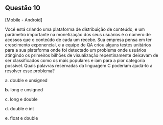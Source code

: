 

## Questão 10
[Mobile - Android]

Você está criando uma plataforma de distribuição de conteúdo, e um parâmetro importante na monetização dos seus usuários é o número de acessos que o conteúdo de cada um recebe.
Sua empresa pensa em ter crescimento exponencial, e a equipe de QA criou alguns testes unitários para a sua plataforma onde foi detectado um problema onde usuários atingindo os primeiros bilhões de visualização repentinamente deixavam de ser classificados como os mais populares e iam para a pior categoria possível.
Quais palavras reservadas da linguagem C poderiam ajudá-lo a resolver esse problema?

a. double e unsigned

**b.** long e unsigned

c. long e double

d. double e int

e. float e double



